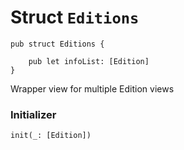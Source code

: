 # Struct `Editions`

```cadence
pub struct Editions {

    pub let infoList: [Edition]
}
```

Wrapper view for multiple Edition views

### Initializer

```cadence
init(_: [Edition])
```


